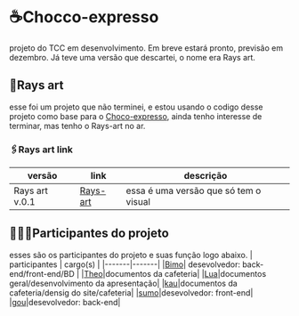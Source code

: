 # ☕Chocco-expresso

projeto do TCC em desenvolvimento.
Em breve estará pronto, previsão em dezembro.
Já teve uma versão que descartei, o nome era Rays art.

## 🎨Rays art

esse foi um projeto que não terminei, e estou usando o codigo desse projeto como base para o [Choco-expresso](https://choccoexpresso.netlify.app), ainda tenho interesse de terminar, mas tenho o Rays-art no ar.
### 🖇️Rays art link

| versão | link | descrição |
|-------|-------|------------|
|Rays art v.0.1| [Rays-art](https://raysart-lost.netlify.app) | essa é uma versão que só tem o visual |

## 👩🏻‍💻Participantes do projeto
esses são os participantes do projeto e suas função logo abaixo.
| participantes | cargo(s) |
|-------|-------|
|[Bimo](https://www.instagram.com/gp_bimo/)| desevolvedor: back-end/front-end/BD | 
|[Theo](https://www.instagram.com/apenastheodoro_/)|documentos da cafeteria|
|[Lua](https://www.instagram.com/luanosetealem/)|documentos geral/desenvolvimento da apresentação| 
|[kau](https://www.instagram.com/kauar.s__/)|documentos da cafeteria/densig do site/cafeteria| 
|[sumo](https://www.instagram.com/ruan.prm/)|desevolvedor: front-end| 
|[gou](https://www.instagram.com/gustavogougds/)|desevolvedor: back-end|
